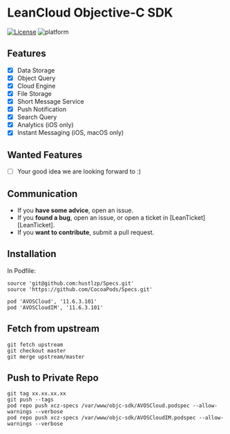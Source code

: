 # LeanCloud Objective-C SDK

[![License](https://img.shields.io/badge/License-Apache%202.0-blue.svg)](https://opensource.org/licenses/Apache-2.0)
![platform](https://img.shields.io/badge/Platform-iOS%20%7C%20macOS%20%7C%20tvOS%20%7C%20watchOS-brightgreen.svg)

## Features
  * [x] Data Storage
  * [x] Object Query
  * [x] Cloud Engine
  * [x] File Storage
  * [x] Short Message Service
  * [x] Push Notification
  * [x] Search Query
  * [x] Analytics (iOS only)
  * [x] Instant Messaging (iOS, macOS only)

## Wanted Features
  * [ ] Your good idea we are looking forward to :)

## Communication
  * If you **have some advice**, open an issue.
  * If you **found a bug**, open an issue, or open a ticket in [LeanTicket][LeanTicket].
  * If you **want to contribute**, submit a pull request.

## Installation

In Podfile:

```
source 'git@github.com:hustlzp/Specs.git'
source 'https://github.com/CocoaPods/Specs.git'

pod 'AVOSCloud', '11.6.3.101'
pod 'AVOSCloudIM', '11.6.3.101'
```

## Fetch from upstream

```
git fetch upstream
git checkout master
git merge upstream/master
```

## Push to Private Repo

```
git tag xx.xx.xx.xx
git push --tags
pod repo push xcz-specs /var/www/objc-sdk/AVOSCloud.podspec --allow-warnings --verbose
pod repo push xcz-specs /var/www/objc-sdk/AVOSCloudIM.podspec --allow-warnings --verbose
```
